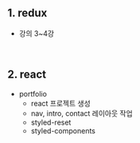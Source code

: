 ## 1. redux
- 강의 3~4강

<br/>

## 2. react
- portfolio 
  - react 프로젝트 생성
  - nav, intro, contact 레이아웃 작업
  - styled-reset
  - styled-components

